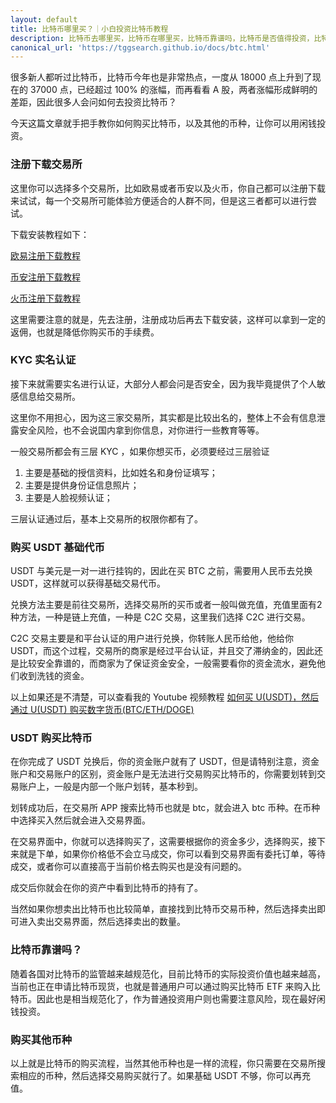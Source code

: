 ```yaml
---
layout: default
title: 比特币哪里买？｜小白投资比特币教程
description: 比特币去哪里买，比特币在哪里买，比特币靠谱吗，比特币是否值得投资，比特币 BTC 怎么投资理财。
canonical_url: 'https://tggsearch.github.io/docs/btc.html'
---
```

很多新人都听过比特币，比特币今年也是非常热点，一度从 18000 点上升到了现在的 37000 点，已经超过 100% 的涨幅，而再看看 A 股，两者涨幅形成鲜明的差距，因此很多人会问如何去投资比特币？

今天这篇文章就手把手教你如何购买比特币，以及其他的币种，让你可以用闲钱投资。

### 注册下载交易所
这里你可以选择多个交易所，比如欧易或者币安以及火币，你自己都可以注册下载来试试，每一个交易所可能体验方便适合的人群不同，但是这三者都可以进行尝试。

下载安装教程如下：

[欧易注册下载教程](./okx-install.html)

[币安注册下载教程](./bnb-buy-coins.html)

[火币注册下载教程](./huobi-download.html)

这里需要注意的就是，先去注册，注册成功后再去下载安装，这样可以拿到一定的返佣，也就是降低你购买币的手续费。

### KYC 实名认证
接下来就需要实名进行认证，大部分人都会问是否安全，因为我毕竟提供了个人敏感信息给交易所。

这里你不用担心，因为这三家交易所，其实都是比较出名的，整体上不会有信息泄露安全风险，也不会说国内拿到你信息，对你进行一些教育等等。

一般交易所都会有三层 KYC ，如果你想买币，必须要经过三层验证

1. 主要是基础的授信资料，比如姓名和身份证填写；
2. 主要是提供身份证信息照片；
3. 主要是人脸视频认证；

三层认证通过后，基本上交易所的权限你都有了。

### 购买 USDT 基础代币
USDT 与美元是一对一进行挂钩的，因此在买 BTC 之前，需要用人民币去兑换 USDT，这样就可以获得基础交易代币。

兑换方法主要是前往交易所，选择交易所的买币或者一般叫做充值，充值里面有2种方法，一种是链上充值，一种是 C2C 交易，这里我们选择 C2C 进行交易。

C2C 交易主要是和平台认证的用户进行兑换，你转账人民币给他，他给你 USDT，而这个过程，交易所的商家是经过平台认证，并且交了滞纳金的，因此还是比较安全靠谱的，而商家为了保证资金安全，一般需要看你的资金流水，避免他们收到洗钱的资金。

以上如果还是不清楚，可以查看我的 Youtube 视频教程 [如何买 U(USDT)，然后通过 U(USDT) 购买数字货币(BTC/ETH/DOGE)](./302.html?target=https://youtu.be/Y2A1SBRD5RM)

### USDT 购买比特币
在你完成了 USDT 兑换后，你的资金账户就有了 USDT，但是请特别注意，资金账户和交易账户的区别，资金账户是无法进行交易购买比特币的，你需要划转到交易账户上，一般是内部一个账户划转，基本秒到。

划转成功后，在交易所 APP 搜索比特币也就是 btc，就会进入 btc 币种。在币种中选择买入然后就会进入交易界面。

在交易界面中，你就可以选择购买了，这需要根据你的资金多少，选择购买，接下来就是下单，如果你价格低不会立马成交，你可以看到交易界面有委托订单，等待成交，或者你可以直接高于当前价格去购买也是没有问题的。

成交后你就会在你的资产中看到比特币的持有了。

当然如果你想卖出比特币也比较简单，直接找到比特币交易币种，然后选择卖出即可进入卖出交易界面，然后选择卖出的数量。

### 比特币靠谱吗？
随着各国对比特币的监管越来越规范化，目前比特币的实际投资价值也越来越高，当前也正在申请比特币现货，也就是普通用户可以通过购买比特币 ETF 来购入比特币。因此也是相当规范化了，作为普通投资用户则也需要注意风险，现在最好闲钱投资。

### 购买其他币种
以上就是比特币的购买流程，当然其他币种也是一样的流程，你只需要在交易所搜索相应的币种，然后选择交易购买就行了。如果基础 USDT 不够，你可以再充值。